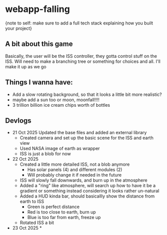 # webapp-falling

{note to self: make sure to add a full tech stack explaining how you built your project}

## A bit about this game

Basically, the user will be the ISS controller, they gotta control stuff on the ISS. Will need to make a branching tree or something for choices and all. I'll make it up as we go

## Things I wanna have:

* Add a slow rotating background, so that it looks a little bit more realistic?
* maybe add a sun too or moon, moonfall!!!!
* 3 trillion billion ice cream chips worth of bottles

## Devlogs

* 21 Oct 2025
     Updated the base files and added an external library
    * Created camera and set up the basic scene for the ISS and earth view
    * Used NASA image of earth as wrapper
    * ISS is just a blob for now
* 22 Oct 2025
    * Created a little more detailed ISS, not a blob anymore
        * Has solar panels (4) and different modules (2)
        * Will probably change it if needed in the future
    * ISS will slowly fall downwards, and burn up in the atmosphere
    * Added a "ring" like atmosphere, will search up how to have it be a gradient or something instead considering it looks rather un-natural
    * Added a HUD kinda bar, should basicallly show the distance from earth to ISS
        * Green is perfect distance
        * Red is too close to earth, burn up
        * Blue is too far from earth, freeze up
    * Rotated ISS a bit
* 23 Oct 2025
    *